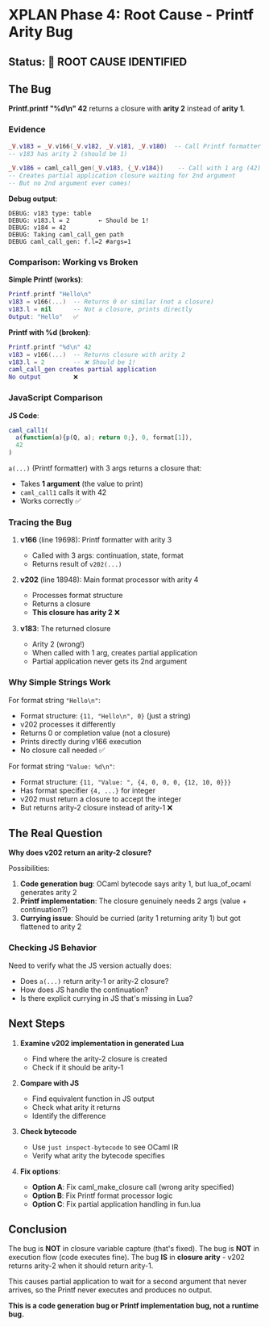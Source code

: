 # XPLAN Phase 4: Root Cause - Printf Arity Bug

## Status: 🎯 ROOT CAUSE IDENTIFIED

## The Bug

**Printf.printf "%d\n" 42** returns a closure with **arity 2** instead of **arity 1**.

### Evidence

```lua
_V.v183 = _V.v166(_V.v182, _V.v181, _V.v180)  -- Call Printf formatter
-- v183 has arity 2 (should be 1)

_V.v186 = caml_call_gen(_V.v183, {_V.v184})    -- Call with 1 arg (42)
-- Creates partial application closure waiting for 2nd argument
-- But no 2nd argument ever comes!
```

**Debug output**:
```
DEBUG: v183 type: table
DEBUG: v183.l = 2        ← Should be 1!
DEBUG: v184 = 42
DEBUG: Taking caml_call_gen path
DEBUG caml_call_gen: f.l=2 #args=1
```

### Comparison: Working vs Broken

**Simple Printf (works)**:
```lua
Printf.printf "Hello\n"
v183 = v166(...)  -- Returns 0 or similar (not a closure)
v183.l = nil      -- Not a closure, prints directly
Output: "Hello"   ✅
```

**Printf with %d (broken)**:
```lua
Printf.printf "%d\n" 42
v183 = v166(...)  -- Returns closure with arity 2
v183.l = 2        -- ❌ Should be 1!
caml_call_gen creates partial application
No output         ❌
```

### JavaScript Comparison

**JS Code**:
```javascript
caml_call1(
  a(function(a){p(Q, a); return 0;}, 0, format[1]),
  42
)
```

`a(...)` (Printf formatter) with 3 args returns a closure that:
- Takes **1 argument** (the value to print)
- `caml_call1` calls it with 42
- Works correctly ✅

### Tracing the Bug

1. **v166** (line 19698): Printf formatter with arity 3
   - Called with 3 args: continuation, state, format
   - Returns result of `v202(...)`

2. **v202** (line 18948): Main format processor with arity 4
   - Processes format structure
   - Returns a closure
   - **This closure has arity 2** ❌

3. **v183**: The returned closure
   - Arity 2 (wrong!)
   - When called with 1 arg, creates partial application
   - Partial application never gets its 2nd argument

### Why Simple Strings Work

For format string `"Hello\n"`:
- Format structure: `{11, "Hello\n", 0}` (just a string)
- v202 processes it differently
- Returns 0 or completion value (not a closure)
- Prints directly during v166 execution
- No closure call needed ✅

For format string `"Value: %d\n"`:
- Format structure: `{11, "Value: ", {4, 0, 0, 0, {12, 10, 0}}}`
- Has format specifier `{4, ...}` for integer
- v202 must return a closure to accept the integer
- But returns arity-2 closure instead of arity-1 ❌

## The Real Question

**Why does v202 return an arity-2 closure?**

Possibilities:
1. **Code generation bug**: OCaml bytecode says arity 1, but lua_of_ocaml generates arity 2
2. **Printf implementation**: The closure genuinely needs 2 args (value + continuation?)
3. **Currying issue**: Should be curried (arity 1 returning arity 1) but got flattened to arity 2

### Checking JS Behavior

Need to verify what the JS version actually does:
- Does `a(...)` return arity-1 or arity-2 closure?
- How does JS handle the continuation?
- Is there explicit currying in JS that's missing in Lua?

## Next Steps

1. **Examine v202 implementation in generated Lua**
   - Find where the arity-2 closure is created
   - Check if it should be arity-1

2. **Compare with JS**
   - Find equivalent function in JS output
   - Check what arity it returns
   - Identify the difference

3. **Check bytecode**
   - Use `just inspect-bytecode` to see OCaml IR
   - Verify what arity the bytecode specifies

4. **Fix options**:
   - **Option A**: Fix caml_make_closure call (wrong arity specified)
   - **Option B**: Fix Printf format processor logic
   - **Option C**: Fix partial application handling in fun.lua

## Conclusion

The bug is **NOT** in closure variable capture (that's fixed).
The bug is **NOT** in execution flow (code executes fine).
The bug **IS** in **closure arity** - v202 returns arity-2 when it should return arity-1.

This causes partial application to wait for a second argument that never arrives, so the Printf never executes and produces no output.

**This is a code generation bug or Printf implementation bug, not a runtime bug.**
